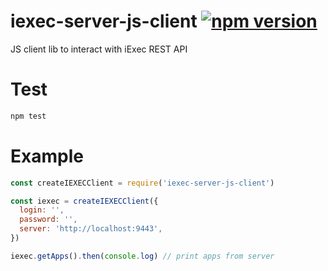 # iexec-server-js-client [![npm version](https://badge.fury.io/js/iexec-server-js-client.svg)](https://www.npmjs.com/package/iexec-server-js-client)
JS client lib to interact with iExec REST API

# Test
```bash
npm test
```


# Example
```js
const createIEXECClient = require('iexec-server-js-client')

const iexec = createIEXECClient({
  login: '',
  password: '',
  server: 'http://localhost:9443',
})

iexec.getApps().then(console.log) // print apps from server
```
